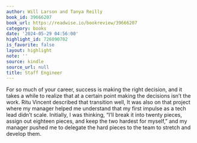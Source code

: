 ```yaml
---
author: Will Larson and Tanya Reilly
book_id: 39666207
book_url: https://readwise.io/bookreview/39666207
category: books
date: '2024-05-29 04:56:00'
highlight_id: 726090702
is_favorite: false
layout: highlight
note: ''
source: kindle
source_url: null
title: Staff Engineer
---
```


For so much of your career, success is making the right decision, and it takes a while to realize that at a certain point making the decisions isn’t the work. Ritu Vincent described that transition well, It was also on that project where my manager helped me understand that my first impulse as a tech lead didn’t scale. Initially, I was thinking, “I’ll break it into twenty pieces, assign out eighteen pieces, and keep the two hardest for myself,” and my manager pushed me to delegate the hard pieces to the team to stretch and develop them.